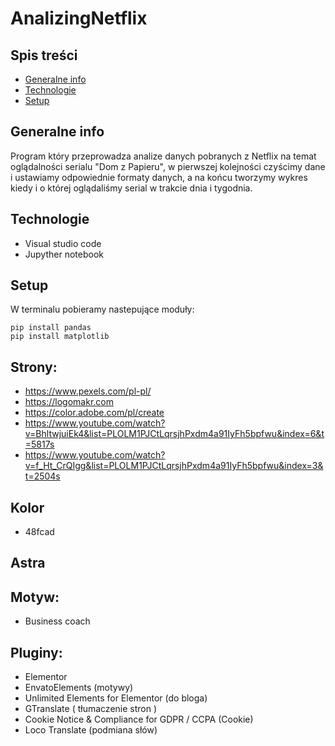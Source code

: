 ﻿# AnalizingNetflix

## Spis treści
* [Generalne info](#generalne-info)
* [Technologie](#technologie)
* [Setup](#setup)

## Generalne info 
Program który przeprowadza analize danych pobranych z Netflix na temat oglądalności serialu "Dom z Papieru", w pierwszej kolejności czyścimy dane i ustawiamy odpowiednie formaty danych, a na końcu tworzymy wykres  kiedy i o której oglądaliśmy serial w trakcie dnia i tygodnia.

## Technologie
* Visual studio code
* Jupyther notebook

## Setup

W terminalu pobieramy nastepujące moduły:

```
pip install pandas
pip install matplotlib
```


## Strony:
* https://www.pexels.com/pl-pl/
* https://logomakr.com
* https://color.adobe.com/pl/create
* https://www.youtube.com/watch?v=BhltwjuiEk4&list=PLOLM1PJCtLqrsjhPxdm4a91IyFh5bpfwu&index=6&t=5817s
* https://www.youtube.com/watch?v=f_Ht_CrQIgg&list=PLOLM1PJCtLqrsjhPxdm4a91IyFh5bpfwu&index=3&t=2504s

## Kolor
* 48fcad


## Astra

## Motyw:
* Business coach

## Pluginy:
* Elementor 
* EnvatoElements (motywy)
* Unlimited Elements for Elementor (do bloga)
* GTranslate ( tłumaczenie stron )
* Cookie Notice & Compliance for GDPR / CCPA (Cookie)
* Loco Translate (podmiana słów)


